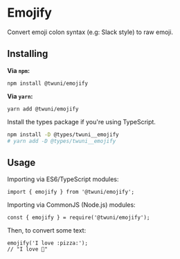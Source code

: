 # Emojify

Convert emoji colon syntax (e.g: Slack style) to raw emoji.

## Installing

**Via `npm`:**

```
npm install @twuni/emojify
```

**Via `yarn`:**

```
yarn add @twuni/emojify
```

Install the types package if you're using TypeScript.

```sh
npm install -D @types/twuni__emojify
# yarn add -D @types/twuni__emojify
```

## Usage

Importing via ES6/TypeScript modules:

```
import { emojify } from '@twuni/emojify';
```

Importing via CommonJS (Node.js) modules:

```
const { emojify } = require('@twuni/emojify');
```

Then, to convert some text:

```
emojify('I love :pizza:');
// "I love 🍕"
```
